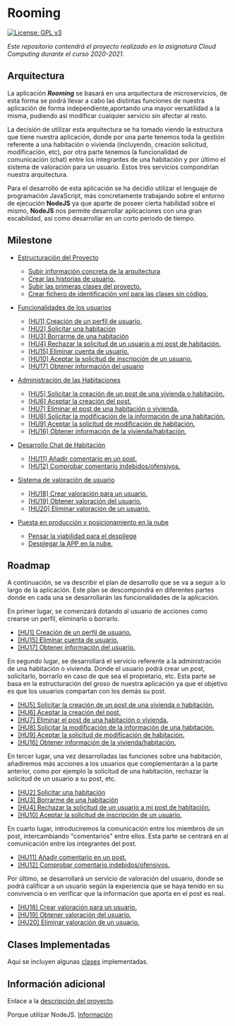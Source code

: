 
# Rooming

[![License: GPL v3](https://img.shields.io/badge/License-GPLv3-blue.svg)](https://www.gnu.org/licenses/gpl-3.0)


*Este repositorio contendrá el proyecto realizado en la asignatura Cloud Computing durante el curso 2020-2021.* 


## Arquitectura


La aplicación ***Rooming*** se basará en una arquitectura de microservicios, de esta forma se podrá llevar a cabo las distintas funciones de nuestra aplicación de forma independiente,aportando una mayor versatilidad a la misma, pudiendo así modificar cualquier servicio sin afectar al resto.

La decisión de utilizar esta arquitectura se ha tomado viendo la estructura que tiene nuestra aplicación, donde por una parte tenemos toda la gestión referente a una habitación o vivienda (incluyendo, creación solicitud, modificación, etc), por otra parte tenemos la funcionalidad de comunicación (chat) entre los integrantes de una habitación y por último el sistema de valoración para un usuario. Estos tres servicios compondrían nuestra arquitectura.

Para el desarrollo de esta aplicación se ha decidio utilizar el lenguaje de programación JavaScript, más concretamente trabajando sobre el entorno de ejecución **NodeJS** ya que aparte de poseer cierta habilidad sobre el mismo, **NodeJS** nos permite desarrollar aplicaciones con una gran escabilidad, así como desarrollar en un corto periodo de tiempo. 


## Milestone

- [Estructuración del Proyecto](https://github.com/Aguilera4/Rooming/milestone/2)
    
    - [Subir información concreta de la arquitectura](https://github.com/Aguilera4/Rooming/issues/7)
    - [Crear las historias de usuario.](https://github.com/Aguilera4/Rooming/issues/9)
    - [Subir las primeras clases del proyecto.](https://github.com/Aguilera4/Rooming/issues/8)
    - [Crear fichero de identificación yml para las clases sin código.](https://github.com/Aguilera4/Rooming/issues/14)


- [Funcionalidades de los usuarios](https://github.com/Aguilera4/Rooming/milestone/5)
    - [[HU1] Creación de un perfil de usuario.](https://github.com/Aguilera4/Rooming/issues/10)
    - [[HU2] Solicitar una habitación](https://github.com/Aguilera4/Rooming/issues/12)
    - [[HU3] Borrarme de una habitación](https://github.com/Aguilera4/Rooming/issues/15)
    - [[HU4] Rechazar la solicitud de un usuario a mi post de habitación.](https://github.com/Aguilera4/Rooming/issues/30)
    - [[HU15] Eliminar cuenta de usuario.](https://github.com/Aguilera4/Rooming/issues/36)
    - [[HU10] Aceptar la solicitud de inscripción de un usuario.](https://github.com/Aguilera4/Rooming/issues/33)
    - [[HU17] Obtener información del usuario](https://github.com/Aguilera4/Rooming/issues/39)

- [Administración de las Habitaciones](https://github.com/Aguilera4/Rooming/milestone/6)
    - [[HU5] Solicitar la creación de un post de una vivienda o habitación.](https://github.com/Aguilera4/Rooming/issues/11)
    - [[HU6] Aceptar la creación del post.](https://github.com/Aguilera4/Rooming/issues/31)
    - [[HU7] Eliminar el post de una habitación o vivienda.](https://github.com/Aguilera4/Rooming/issues/16)
    - [[HU8] Solicitar la modificación de la información de una habitación.](https://github.com/Aguilera4/Rooming/issues/17)
    - [[HU9] Aceptar la solicitud de modificación de habitación.](https://github.com/Aguilera4/Rooming/issues/32)
    - [[HU16] Obtener información de la vivienda/habitación.](https://github.com/Aguilera4/Rooming/issues/37)


- [Desarrollo Chat de Habitación](https://github.com/Aguilera4/Rooming/milestone/7)
    - [[HU11] Añadir comentario en un post.](https://github.com/Aguilera4/Rooming/issues/13)
    - [[HU12] Comprobar comentario indebidos/ofensivos.](https://github.com/Aguilera4/Rooming/issues/21)


- [Sistema de valoración de usuario](https://github.com/Aguilera4/Rooming/milestone/9)
    - [[HU18] Crear valoración para un usuario.](https://github.com/Aguilera4/Rooming/issues/43)
    - [[HU19] Obtener valoración del usuario.](https://github.com/Aguilera4/Rooming/issues/45)
    - [[HU20] Eliminar valoración de un usuario.](https://github.com/Aguilera4/Rooming/issues/46)

- [Puesta en producción y posicionamiento en la nube](https://github.com/Aguilera4/Rooming/milestone/4)
    - [Pensar la viabilidad para el despliege](https://github.com/Aguilera4/Rooming/issues/22)
    - [Desplegar la APP en la nube.](https://github.com/Aguilera4/Rooming/issues/18)


## Roadmap

A continuación, se va describir el plan de desarrollo que se va a seguir a lo largo de la aplicación. Este plan se descompondrá en diferentes partes donde en cada una se desarrollarán las funcionalidades de la aplicación.

En primer lugar, se comenzará dotando al usuario de acciones como crearse un perfil, eliminarlo o borrarlo.

- [[HU1] Creación de un perfil de usuario.](https://github.com/Aguilera4/Rooming/issues/10)
- [[HU15] Eliminar cuenta de usuario.](https://github.com/Aguilera4/Rooming/issues/36)  
- [[HU17] Obtener información del usuario.](https://github.com/Aguilera4/Rooming/issues/39)

En segundo lugar, se desarrollará el servicio referente a la administración de una habitación o vivienda. Donde el usuario podrá crear un post, solicitarlo, borrarlo en caso de que sea el propietario, etc. Esta parte se basa en la estructuración del groso de nuestra aplicación ya que el objetivo es que los usuarios compartan con los demás su post.  


- [[HU5] Solicitar la creación de un post de una vivienda o habitación.](https://github.com/Aguilera4/Rooming/issues/11)
- [[HU6] Aceptar la creación del post.](https://github.com/Aguilera4/Rooming/issues/31)
- [[HU7] Eliminar el post de una habitación o vivienda.](https://github.com/Aguilera4/Rooming/issues/16)
- [[HU8] Solicitar la modificación de la información de una habitación.](https://github.com/Aguilera4/Rooming/issues/17)
- [[HU9] Aceptar la solicitud de modificación de habitación.](https://github.com/Aguilera4/Rooming/issues/32)
- [[HU16] Obtener información de la vivienda/habitación.](https://github.com/Aguilera4/Rooming/issues/37)

En tercer lugar, una vez desarrolladas las funciones sobre una habitación, añadiremos más acciones a los usuarios que complementarán a la parte anterior, como por ejemplo la solicitud de una habitación, rechazar la solicitud de un usuario a su post, etc.

- [[HU2] Solicitar una habitación](https://github.com/Aguilera4/Rooming/issues/12)
- [[HU3] Borrarme de una habitación](https://github.com/Aguilera4/Rooming/issues/15)
- [[HU4] Rechazar la solicitud de un usuario a mi post de habitación.](https://github.com/Aguilera4/Rooming/issues/30)
- [[HU10] Aceptar la solicitud de inscripción de un usuario.](https://github.com/Aguilera4/Rooming/issues/33)


En cuarto lugar, introduciremos la comunicación entre los miembros de un post, intercambiando "comentarios" entre ellos. Esta parte se centrará en al comunicación entre los integrantes del post.

- [[HU11] Añadir comentario en un post.](https://github.com/Aguilera4/Rooming/issues/13)
- [[HU12] Comprobar comentario indebidos/ofensivos.](https://github.com/Aguilera4/Rooming/issues/21)

Por último, se desarrollará un servicio de valoración del usuario, donde se podrá calificar a un usuario según la experiencia que se haya tenido en su convivencia o en verificar que la información que aporta en el post es real.

- [[HU18] Crear valoración para un usuario.](https://github.com/Aguilera4/Rooming/milestone/9)
- [[HU19] Obtener valoración del usuario.](https://github.com/Aguilera4/Rooming/issues/45)
- [[HU20] Eliminar valoración de un usuario.](https://github.com/Aguilera4/Rooming/issues/46)


## Clases Implementadas

Aqui se incluyen algunas [clases](https://github.com/Aguilera4/Rooming/tree/main/src) implementadas.

## Información adicional

Enlace a la [descripción del proyecto](https://github.com/Aguilera4/Rooming/blob/main/docs/descripcion_rooming.md).

Porque utilizar NodeJS. [Información](https://relevant.software/blog/7-benefits-of-node-js-for-startups/)